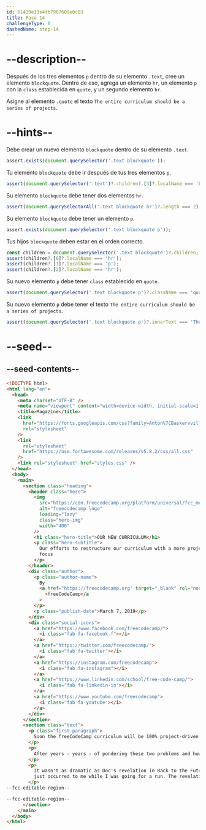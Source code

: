 ```yaml
---
id: 61439e33e4fb7967609e0c83
title: Paso 14
challengeType: 0
dashedName: step-14
---
```


# --description--

Después de los tres elementos `p` dentro de su elemento `.text`, cree un elemento `blockquote`. Dentro de eso, agrega un elemento `hr`, un elemento `p` con la `class` establecida en `quote`, y un segundo elemento `hr`.

Asigne al elemento `.quote` el texto `The entire curriculum should be a series of projects`.

# --hints--

Debe crear un nuevo elemento `blockquote` dentro de su elemento `.text`.

```js
assert.exists(document.querySelector('.text blockquote'));
```

Tu elemento `blockquote` debe ir después de tus tres elementos `p`.

```js
assert(document.querySelector('.text')?.children?.[3]?.localName === 'blockquote');
```

Su elemento `blockquote` debe tener dos elementos `hr`.

```js
assert(document.querySelectorAll('.text blockquote hr')?.length === 2);
```

Su elemento `blockquote` debe tener un elemento `p`.

```js
assert.exists(document.querySelector('.text blockquote p'));
```

Tus hijos `blockquote` deben estar en el orden correcto.

```js
const children = document.querySelector('.text blockquote')?.children;
assert(children?.[0]?.localName === 'hr');
assert(children?.[1]?.localName === 'p');
assert(children?.[2]?.localName === 'hr');
```

Su nuevo elemento `p` debe tener `class` establecido en `quote`.

```js
assert(document.querySelector('.text blockquote p')?.className === 'quote');
```

Su nuevo elemento `p` debe tener el texto `The entire curriculum should be a series of projects`.

```js
assert(document.querySelector('.text blockquote p')?.innerText === 'The entire curriculum should be a series of projects');
```

# --seed--

## --seed-contents--

```html
<!DOCTYPE html>
<html lang="en">
  <head>
    <meta charset="UTF-8" />
    <meta name="viewport" content="width=device-width, initial-scale=1.0" />
    <title>Magazine</title>
    <link
      href="https://fonts.googleapis.com/css?family=Anton%7CBaskervville%7CRaleway&display=swap"
      rel="stylesheet"
    />
    <link
      rel="stylesheet"
      href="https://use.fontawesome.com/releases/v5.8.2/css/all.css"
    />
    <link rel="stylesheet" href="styles.css" />
  </head>
  <body>
    <main>
      <section class="heading">
        <header class="hero">
          <img
            src="https://cdn.freecodecamp.org/platform/universal/fcc_meta_1920X1080-indigo.png"
            alt="freecodecamp logo"
            loading="lazy"
            class="hero-img"
            width="400"
          />
          <h1 class="hero-title">OUR NEW CURRICULUM</h1>
          <p class="hero-subtitle">
            Our efforts to restructure our curriculum with a more project-based
            focus
          </p>
        </header>
        <div class="author">
          <p class="author-name">
            By
            <a href="https://freecodecamp.org" target="_blank" rel="noreferrer"
              >freeCodeCamp</a
            >
          </p>
          <p class="publish-date">March 7, 2019</p>
        </div>
        <div class="social-icons">
          <a href="https://www.facebook.com/freecodecamp/">
            <i class="fab fa-facebook-f"></i>
          </a>
          <a href="https://twitter.com/freecodecamp/">
            <i class="fab fa-twitter"></i>
          </a>
          <a href="https://instagram.com/freecodecamp">
            <i class="fab fa-instagram"></i>
          </a>
          <a href="https://www.linkedin.com/school/free-code-camp/">
            <i class="fab fa-linkedin-in"></i>
          </a>
          <a href="https://www.youtube.com/freecodecamp">
            <i class="fab fa-youtube"></i>
          </a>
        </div>
      </section>
      <section class="text">
        <p class="first-paragraph">
          Soon the freeCodeCamp curriculum will be 100% project-driven learning. Instead of a series of coding challenges, you'll learn through building projects - step by step. Before we get into the details, let me emphasize: we are not changing the certifications. All 6 certifications will still have the same 5 required projects. We are only changing the optional coding challenges.
        </p>
        <p>
          After years - years - of pondering these two problems and how to solve them, I slipped, hit my head on the sink, and when I came to I had a revelation! A vision! A picture in my head! A picture of this! This is what makes time travel possible: the flux capacitor!
        </p>
        <p>
          It wasn't as dramatic as Doc's revelation in Back to the Future. It
          just occurred to me while I was going for a run. The revelation: the entire curriculum should be a series of projects. Instead of individual coding challenges, we'll just have projects, each with their own seamless series of tests. Each test gives you just enough information to figure out how to get it to pass. (And you can view hints if that isn't enough.)
        </p>
--fcc-editable-region--

--fcc-editable-region--
      </section>
    </main>
  </body>
</html>
```

```css

```
